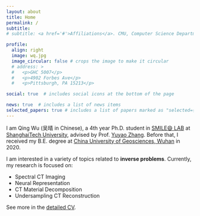 ```yaml
---
layout: about
title: Home
permalink: /
subtitle:
# subtitle: <a href='#'>Affiliations</a>. CMU, Computer Science Department, Pittsburgh.

profile:
  align: right
  image: wq.jpg
  image_circular: false # crops the image to make it circular
  # address: >
  #   <p>GHC 5007</p>
  #   <p>4902 Forbes Ave</p>
  #   <p>Pittsburgh, PA 15213</p>

social: true  # includes social icons at the bottom of the page

news: true  # includes a list of news items
selected_papers: true # includes a list of papers marked as "selected={true}"
---
```


I am Qing Wu (吴晴 in Chinese), a 4th year Ph.D. student in [SMILE:smile: LAB](https://smilelab.com.cn/) at [ShanghaiTech University](https://www.shanghaitech.edu.cn/eng/), advised by Prof. [Yuyao Zhang](https://sist.shanghaitech.edu.cn/sist_en/2020/0814/c7582a54827/page.htm). Before that, I received my B.E. degree at [China University of Geosciences, Wuhan](https://en.cug.edu.cn/) in 2020.

I am interested in a variety of topics related to <strong>inverse problems</strong>. Currently, my research is focused on: 
* Spectral CT Imaging
* Neural Representation<br>
* CT Material Decomposition<br>
* Undersampling CT Reconstruction<br>

See more in the [detailed CV](https://iwuqing.github.io/assets/pdf/WQ_CV.pdf).